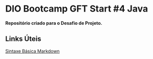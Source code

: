 # DIO Bootcamp GFT Start #4 Java
#### Repositório criado para o Desafio de Projeto.

## Links Úteis
[Sintaxe Básica Markdown](https://www.markdownguide.org/basic-syntax/)
